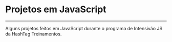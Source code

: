 # Projetos em JavaScript
---
Alguns projetos feitos em JavaScript durante o programa de Intensivão JS da HashTag Treinamentos.
